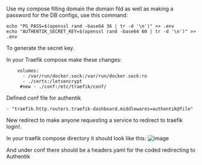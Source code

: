 Use my compose filling domain the domain fild as well as making a password for the DB configs, use
this command:
```
echo "PG_PASS=$(openssl rand -base64 36 | tr -d '\n')" >> .env
echo "AUTHENTIK_SECRET_KEY=$(openssl rand -base64 60 | tr -d '\n')" >> .env
```
To generate the secret key.

In your Traefik compose make these changes:

```
    volumes:
      - /var/run/docker.sock:/var/run/docker.sock:ro
      - ./certs:/letsencrypt
     #new - ./conf:/etc/traefik/conf/
```
Defined conf file for authentik
```
- "traefik.http.routers.traefik-dashboard.middlewares=authentik@file"
```
New redirect to make anyone requesting a service to redirect to traefik login!.

In your traefik compose directory it should look like this:
![image](https://github.com/user-attachments/assets/9f51d19f-0657-47d2-85b6-1ff19299b68c)

And under conf there should be a headers.yaml for the coded redirecting to Authentik
